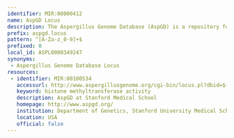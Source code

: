 ```yaml
---
identifier: MIR:00000412
name: AspGD Locus
description: The Aspergillus Genome Database (AspGD) is a repository for information relating to fungi of the genus Aspergillus, which includes organisms of clinical, agricultural and industrial importance. AspGD facilitates comparative genomics by providing a full-featured genomics viewer, as well as matched and standardized sets of genomic information for the sequenced aspergilli. This collection references gene information.
prefix: aspgd.locus
pattern: ^[A-Za-z_0-9]+$
prefixed: 0
local_id: ASPL0000349247
synonyms:
 - Aspergillus Genome Database Locus
resources:
 - identifier: MIR:00100534
   accessurl: http://www.aspergillusgenome.org/cgi-bin/locus.pl?dbid=${lid}
   keyword: histone methyltransferase activity
   description: AspGD at Stanford Medical School
   homepage: http://www.aspgd.org/
   institution: Department of Genetics, Stanford University Medical School, Stanford, California
   location: USA
   official: false
---
```

